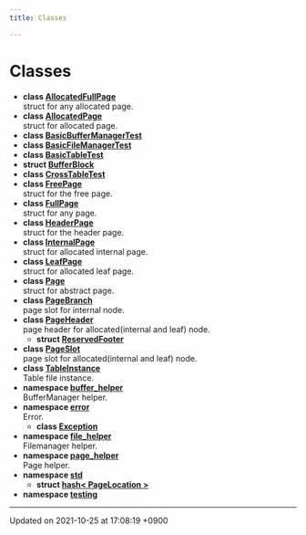 ```yaml
---
title: Classes

---
```


# Classes




* **class [AllocatedFullPage](/Classes/structAllocatedFullPage)** <br>struct for any allocated page. 
* **class [AllocatedPage](/Classes/structAllocatedPage)** <br>struct for allocated page. 
* **class [BasicBufferManagerTest](/Classes/classBasicBufferManagerTest)** 
* **class [BasicFileManagerTest](/Classes/classBasicFileManagerTest)** 
* **class [BasicTableTest](/Classes/classBasicTableTest)** 
* **struct [BufferBlock](/Classes/structBufferBlock)** 
* **class [CrossTableTest](/Classes/classCrossTableTest)** 
* **class [FreePage](/Classes/structFreePage)** <br>struct for the free page. 
* **class [FullPage](/Classes/structFullPage)** <br>struct for any page. 
* **class [HeaderPage](/Classes/structHeaderPage)** <br>struct for the header page. 
* **class [InternalPage](/Classes/structInternalPage)** <br>struct for allocated internal page. 
* **class [LeafPage](/Classes/structLeafPage)** <br>struct for allocated leaf page. 
* **class [Page](/Classes/structPage)** <br>struct for abstract page. 
* **class [PageBranch](/Classes/structPageBranch)** <br>page slot for internal node. 
* **class [PageHeader](/Classes/structPageHeader)** <br>page header for allocated(internal and leaf) node. 
    * **struct [ReservedFooter](/Classes/structPageHeader_1_1ReservedFooter)** 
* **class [PageSlot](/Classes/structPageSlot)** <br>page slot for allocated(internal and leaf) node. 
* **class [TableInstance](/Classes/structTableInstance)** <br>Table file instance. 
* **namespace [buffer_helper](/Namespaces/namespacebuffer__helper)** <br>BufferManager helper. 
* **namespace [error](/Namespaces/namespaceerror)** <br>Error. 
    * **class [Exception](/Classes/classerror_1_1Exception)** 
* **namespace [file_helper](/Namespaces/namespacefile__helper)** <br>Filemanager helper. 
* **namespace [page_helper](/Namespaces/namespacepage__helper)** <br>Page helper. 
* **namespace [std](/Namespaces/namespacestd)** 
    * **struct [hash< PageLocation >](/Classes/structstd_1_1hash_3_01PageLocation_01_4)** 
* **namespace [testing](/Namespaces/namespacetesting)** 



-------------------------------

Updated on 2021-10-25 at 17:08:19 +0900
